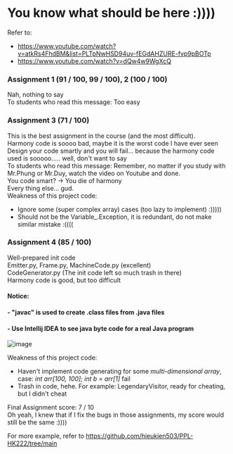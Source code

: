 # You know what should be here :))))
Refer to: 
* <https://www.youtube.com/watch?v=atkRs4FhdBM&list=PLTpNwHSD94uv-fEGdAHZURE-fvp9pBOTp> 
* <https://www.youtube.com/watch?v=dQw4w9WgXcQ> 
### Assignment 1 (91 / 100, 99 / 100), 2 (100 / 100)
Nah, nothing to say \
To students who read this message: Too easy 

### Assignment 3 (71 / 100)
This is the best assignment in the course (and the most difficult). \
Harmony code is soooo bad, maybe it is the worst code I have ever seen \
Design your code smartly and you will fail... because the harmony code used is sooooo..... well, don't want to say \
To students who read this message: Remember, no matter if you study with Mr.Phung or Mr.Duy, watch the video on Youtube and done. \
You code smart? &#8594; You die of harmony \
Every thing else... gud. \
Weakness of this project code: 
* Ignore some (super complex array) cases (too lazy to implement) :)))))
* Should not be the Variable_.Exception, it is redundant, do not make similar mistake :((((

### Assignment 4 (85 / 100)
Well-prepared init code \
Emitter.py, Frame.py, MachineCode.py (excellent) \
CodeGenerator.py (The init code left so much trash in there) \
Harmony code is good, but too difficult
#### Notice: 
####    - "javac" is used to create .class files from .java files
####    - Use Intellij IDEA to see java byte code for a real Java program
![image](https://github.com/khangtruong2252314/Freedom/assets/121275296/b0e33a90-6fb4-41ec-8aa1-4ae5df6f3b61)

Weakness of this project code: 
* Haven't implement code generating for some *multi-dimensional array*, case: *int arr[100, 100]; int b = arr[1]* fail
* Trash in code, hehe. For example: LegendaryVisitor, ready for cheating, but I didn't cheat 


Final Assignment score: 7 / 10 \
Oh yeah, I knew that if I fix the bugs in those assignments, my score would still be the same :)))) 

For more example, refer to <https://github.com/hieukien503/PPL-HK222/tree/main>
 
